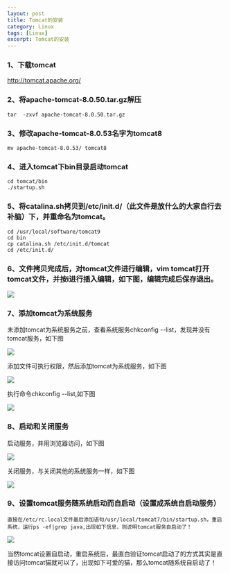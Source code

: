 ```yaml
---
layout: post
title: Tomcat的安装
category: Linux
tags: [Linux]
excerpt: Tomcat的安装
---
```

### 1、下载tomcat  ###

<http://tomcat.apache.org/>

### 2、将apache-tomcat-8.0.50.tar.gz解压 ###

    tar  -zxvf apache-tomcat-8.0.50.tar.gz

### 3、修改apache-tomcat-8.0.53名字为tomcat8 ###

	mv apache-tomcat-8.0.53/ tomcat8


### 4、进入tomcat下bin目录启动tomcat ###

    cd tomcat/bin
	./startup.sh

### 5、将catalina.sh拷贝到/etc/init.d/（此文件是放什么的大家自行去补脑）下，并重命名为tomcat。 ###

    cd /usr/local/software/tomcat9
	cd bin
	cp catalina.sh /etc/init.d/tomcat
	cd /etc/init.d/	

### 6、文件拷贝完成后，对tomcat文件进行编辑，vim tomcat打开tomcat文件，并按i进行插入编辑，如下图，编辑完成后保存退出。 ###

![](http://www.nangongyibin.com/assets/images/Linux/1.png)

### 7、添加tomcat为系统服务 ###

未添加tomcat为系统服务之前，查看系统服务chkconfig --list，发现并没有tomcat服务，如下图

![](http://www.nangongyibin.com/assets/images/Linux/2.png)

添加文件可执行权限，然后添加tomcat为系统服务，如下图

![](http://www.nangongyibin.com/assets/images/Linux/3.png)


执行命令chkconfig --list,如下图

![](http://www.nangongyibin.com/assets/images/Linux/4.png)

### 8、启动和关闭服务 ###

启动服务，并用浏览器访问，如下图

![](http://www.nangongyibin.com/assets/images/Linux/5.png)

关闭服务，与关闭其他的系统服务一样，如下图

![](http://www.nangongyibin.com/assets/images/Linux/6.png)

### 9、设置tomcat服务随系统启动而自启动（设置成系统自启动服务） ###

    直接在/etc/rc.local文件最后添加语句/usr/local/tomcat7/bin/startup.sh，重启系统，运行ps -ef|grep java,出现如下信息，则说明tomcat服务自启动了！

![](http://www.nangongyibin.com/assets/images/Linux/7.png)

当然tomcat设置自启动，重启系统后，最直白验证tomcat启动了的方式其实是直接访问tomcat猫就可以了，出现如下可爱的猫，那么tomcat随系统自启动了！